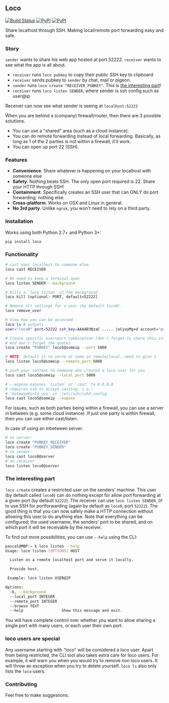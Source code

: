 ## Loco

[![Build Status](https://travis-ci.org/kootenpv/loco.svg?branch=master)](https://travis-ci.org/kootenpv/loco)
[![PyPI](https://img.shields.io/pypi/v/loco.svg?style=flat-square)](https://pypi.python.org/pypi/loco/)
[![PyPI](https://img.shields.io/pypi/pyversions/loco.svg?style=flat-square)](https://pypi.python.org/pypi/loco/)

Share localhost through SSH. Making local/remote port forwarding easy and safe.

### Story

`sender` wants to share his web app hosted at port 52222. `receiver` wants to see what the app is all about.

- `receiver` runs `loco pubkey` to copy their public SSH key to clipboard
- `receiver` sends pubkey to `sender` by chat, mail or pigeon.
- `sender` runs `loco create "RECEIVER_PUBKEY"`. This is [the interesting part](#the-interesting-part)!
- `receiver` runs `loco listen SENDER`, where sender is ssh config such as user@ip

Receiver can now see what sender is seeing at `localhost:52222`

When you are behind a (company) firewall/router, then there are 3 possible solutions.

- You can use a "shared" area (such as a cloud instance).
- You can do remote forwarding instead of local forwarding. Basically, as long as 1 of the 2 parties is not within a firewall, it'll work.
- You can open up port 22 (SSH).

### Features

- **Convenience**. Share whatever is happening on your localhost with someone else
- **Safety**. Nothing beats SSH. The only open port required is 22. Share your HTTP through SSH!
- **Containment**. Specifically creates an SSH user that can ONLY do port forwarding; nothing else.
- **Cross-platform**. Works on OSX and Linux in general.
- **No 3rd party**. Unlike `ngrok`, you won't need to rely on a third party.

### Installation

Works using both Python 2.7+ and Python 3+:

    pip install loco

### Functionality

```bash
# cast your localhost to someone else
loco cast RECEIVER

# No need to keep a terminal open
loco listen SENDER --background

# Kills a `loco listen` in the background
loco kill [optional: PORT, default=52222]

# Remove all settings for a user (by default loco0).
loco remove_user

# View how you can be accessed
loco ls # outputs
user="loco0" port=52222 ssh_key=AAAAB3NzaC ..... joCyayMg+d account="pascal@T510"

# Create specific user+port combination (don't forget to share this info with buddy)
# And don't forget the quotes
loco create "PUBKEY" loco5@someip --port 5000

# NOTE: default is to serve at same as remote/local, need to give 1
loco listen loco5@someip --remote_port 5000

# push your content to someone who created a loco user for you
loco cast loco5@someip --local_port 5000

# --expose exposes `listen` or `cast` to 0.0.0.0
# requires ssh to accept casting, i.e.:
# 'GatewayPorts yes' in '/etc/ssh/sshd_config'
loco cast loco5@someip --expose
```

For issues, such as both parties being within a firewall, you can use a server in between (e.g. some cloud instance).
If just one party is within firewall, then you can use either cast/listen.

In case of using an inbetween server:

```bash
# on server:
loco create "PUBKEY_RECEIVER"
loco create "PUBKEY_SENDER"
# on sender:
loco cast loco0@server
# on receiver
loco listen loco0@server
```

### The interesting part

`loco create` creates a restricted user on the senders' machine. This user (by default called `loco0`) can do nothing except for allow port forwarding at a given port (by default `52222`).
The receiver can use `loco listen SENDER_IP` to use SSH for portforwarding (again by default as `loco0`, port `52222`). The good thing is that you can now safely make a HTTP connection without allowing this user to do anything else.
Note that everything can be configured; the used username, the senders' port to be shared, and on which port it will be receivable by the receiver.

To find out more possibilities, you can use `--help` using the CLI:

```bash
pascal@MBP:~ $ loco listen --help
Usage: loco listen [OPTIONS] HOST

  Listen on a remote localhost port and serve it locally.

  Provide host.

 Example: loco listen USER@IP

Options:
  -b, --background
  --local_port INTEGER
  --remote_port INTEGER
  --browse TEXT
  --help                 Show this message and exit.
```

You will have complete control over whether you want to allow sharing a single port with many users, or each user their own port.

### loco users are special

Any username starting with "loco" will be considered a loco user.
Apart from being restricted, the CLI tool also takes extra care for loco users. For example, it will warn you when you would try to remove non loco users. It will throw an exception when you try to delete yourself.
`loco ls` also only lists the `loco` users.

### Contributing

Feel free to make suggestions.

